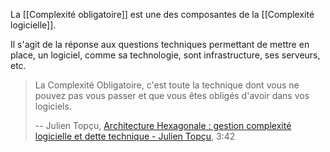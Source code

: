 La [[Complexité obligatoire]] est une des composantes de la [[Complexité logicielle]].

Il s'agit de la réponse aux questions techniques permettant de mettre en place, un logiciel, comme sa technologie, sont infrastructure, ses serveurs, etc.

> La Complexité Obligatoire, c'est toute la technique dont vous ne pouvez pas vous passer et que vous êtes obligés d'avoir dans vos logiciels.
> 
> -- Julien Topçu, [Architecture Hexagonale : gestion complexité logicielle et dette technique - Julien Topçu](https://www.youtube.com/watch?v=dtP-tTHjckE), 3:42